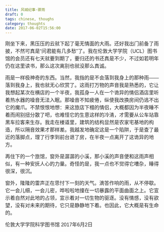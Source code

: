```yaml
---
title: 风城纪事·骤雨
draft: 0
tags: chinese, thoughs
category: thoughts
date: 2017-06-02T15:56:00
---
```


<p align="left"><span style="color: #262626;"><span style="font-family: Helvetica, sans-serif;"><span style="font-size: medium;"><span lang="zh-CN">刚坐下来，黑压压的云就下起了毫无情面的大雨。还好我出门前备了雨披，不然可真是“问君能有几多愁”了。我在伦敦大学学院（</span></span></span><span style="font-family: Helvetica, sans-serif;"><span style="font-size: medium;">UCL</span></span><span style="font-family: Helvetica, sans-serif;"><span style="font-size: medium;"><span lang="zh-CN">）图书馆的会员还有七天就要到期了，要归还的书还真是不少，不过如若明年仍在这里读书，那么这次离别也就没那么真诚。</span></span></span></span></p>

<!--more-->
<p align="left"><span style="color: #262626;"><span style="font-family: Helvetica, sans-serif;"><span style="font-size: medium;"><span lang="zh-CN">雨是一样极神奇的东西。当然，我指的是不会落到我身上的那种雨——落到我身上，我也就无心欣赏了。这雨打万物的声音我是熟悉的，它让我想起某次在横店的一个半夜，我孤身一人在一个诡异的情侣酒店里听着热水器的噪音无法入眠。那噪音不知疲倦，纵使我改换房间仍逃不出它的魔爪。不禁恨恨地想：来这旅店下榻的情侣，大概都因为半夜睡不着而闹别扭分散了吧，也难怪它的生意这样的冷清，才需要从公车站靠黑车拉客来生存。我走在楼道里，建筑的结构显然是农家宅基地的构造，所以隔音效果才那样差。我越发地确定这是一个陷阱，于是查了最近的落脚点，理了行李到前台退了房，在半夜一点离开了这诡异的地方。</span></span></span></span></p>
<p align="left"><span style="color: #262626;"><span style="font-family: Helvetica, sans-serif;"><span style="font-size: medium;"><span lang="zh-CN">再住下的一个旅馆，窗外是潺潺的小溪，那小溪的声音便和这雨声相似，有一种安抚人心的力量。奇怪的是，我一点也不觉得它嘈杂，睡得很深，很沉。</span></span></span></span></p>
<p align="left"><span style="color: #262626;"><span style="font-family: Helvetica, sans-serif;"><span style="font-size: medium;"><span lang="zh-CN">窗外，隆隆的雷声正在思忖下一刻的天气。滴答作响的雨，从不停歇。它一会儿细，一会儿密，哗啦啦地撞在一切暴露的平面曲面之上。它宣示着自然对此地的占领，宣示着对一切生物的驱逐。没有情感，没有欲望，没有对未来的期待，它只是静静地下着。也因此，它大概是有生命的。</span></span></span></span></p>
<p align="left"><span style="color: #262626;"><span style="font-family: Helvetica, sans-serif;"><span style="font-size: medium;"><span lang="zh-CN">伦敦大学学院科学图书馆
</span></span></span></span><span style="color: #262626;"><span style="font-family: Helvetica, sans-serif;"><span style="font-size: medium;">2017</span></span><span style="font-family: Helvetica, sans-serif;"><span style="font-size: medium;"><span lang="zh-CN">年</span></span></span><span style="font-family: Helvetica, sans-serif;"><span style="font-size: medium;">6</span></span><span style="font-family: Helvetica, sans-serif;"><span style="font-size: medium;"><span lang="zh-CN">月</span></span></span><span style="font-family: Helvetica, sans-serif;"><span style="font-size: medium;">2</span></span><span style="font-family: Helvetica, sans-serif;"><span style="font-size: medium;"><span lang="zh-CN">日</span></span></span></span></p>